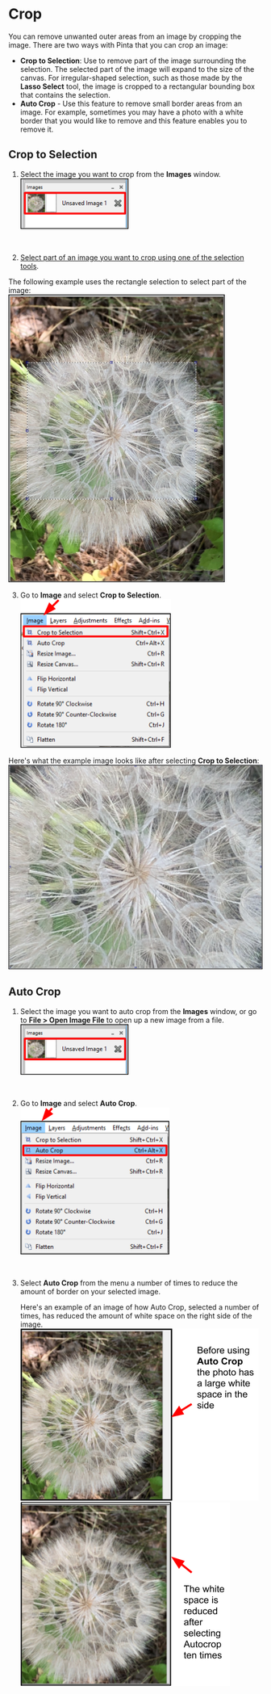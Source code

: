 # **Crop**

You can remove unwanted outer areas from an image by cropping the image. There are two ways with Pinta that you can crop an image:

  - **Crop to Selection**: Use to remove part of the image surrounding the selection. The selected part of the image will expand to the size of the canvas. For irregular-shaped selection, such as those made by the **Lasso Select** tool, the image is cropped to a rectangular bounding box that contains the selection.
  - **Auto Crop** - Use this feature to remove small border areas from an image. For example, sometimes you may have a photo with a white border that you would like to remove and this feature enables you to remove it.

## **Crop to Selection** 

1. Select the image you want to crop from the **Images** window.  
  ![Image Window select image](img/crop/imageflowerselect.png)  

    &nbsp; 
  
2. [Select part of an image you want to crop using one of the selection tools](select_overview.md).  

The following example uses the rectangle selection to select part of the image:  
  ![Crop Example](img/crop/cropexample.png)  

3. Go to **Image** and select **Crop to Selection**.  
  ![Select crop](img/crop/croptoselectionwindow.png)

Here's what the example image looks like after selecting **Crop to Selection**:  
  ![Crop Example Final](img/crop/selectcrop.png)  

## **Auto Crop**

1. Select the image you want to auto crop from the **Images** window, or go to **File > Open Image File** to open up a new image from a file.  
  ![Image Window select image](img/crop/imageflowerselect.png)  

    &nbsp; 
 
2. Go to **Image** and select **Auto Crop**.  
  ![Select crop](img/crop/autocropwindow.png) 

    &nbsp; 

3. Select **Auto Crop** from the menu a number of times to reduce the amount of border on your selected image. 

    Here's an example of an image of how Auto Crop, selected a number of times, has reduced the amount of white space on the right side of the image.  
  ![Crop Example Before](img/crop/beforeautocrop.png)  
  ![Crop Example After](img/crop/afterautocrop.png)  
